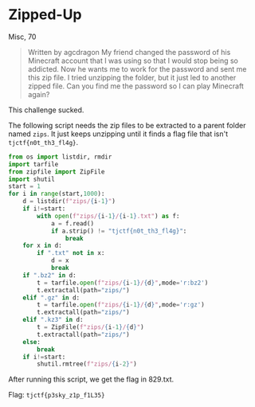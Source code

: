 # Zipped-Up
Misc, 70

>  Written by agcdragon
>  My friend changed the password of his Minecraft account that I was using so that I would stop being so addicted. Now he wants me to work for the password and sent me this zip file. I tried unzipping the folder, but it just led to another zipped file. Can you find me the password so I can play Minecraft again? 

This challenge sucked.

The following script needs the zip files to be extracted to a parent folder named `zips`. It just keeps unzipping until it finds a flag file that isn't `tjctf{n0t_th3_fl4g}`.

```python
from os import listdir, rmdir
import tarfile
from zipfile import ZipFile
import shutil
start = 1
for i in range(start,1000):
	d = listdir(f"zips/{i-1}")
	if i!=start:
		with open(f"zips/{i-1}/{i-1}.txt") as f:
			a = f.read()
			if a.strip() != "tjctf{n0t_th3_fl4g}":
				break
	for x in d:
		if ".txt" not in x:
			d = x
			break
	if ".bz2" in d:
		t = tarfile.open(f"zips/{i-1}/{d}",mode='r:bz2')
		t.extractall(path="zips/")
	elif ".gz" in d:
		t = tarfile.open(f"zips/{i-1}/{d}",mode='r:gz')
		t.extractall(path="zips/")
	elif ".kz3" in d:
		t = ZipFile(f"zips/{i-1}/{d}")
		t.extractall(path="zips/")
	else:
		break
	if i!=start:
		shutil.rmtree(f"zips/{i-2}")
```
After running this script, we get the flag in 829.txt.

Flag: `tjctf{p3sky_z1p_f1L35}`